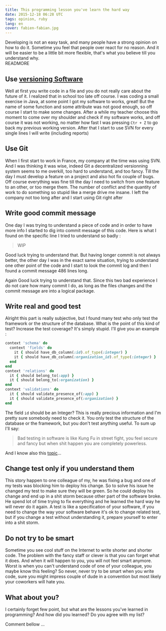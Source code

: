 ```yaml
---
title: This programming lesson you've learn the hard way
date: 2015-12-18 06:28 UTC
tags: opinion, ruby
lang: en
cover: fabien-fabian.jpg
---
```


Developing is not an easy task, and many people have a strong opinion on how to do it. 
Sometime you feel that people over react for no reason. 
And it will be easier to be a little bit more flexible, that's what you believe till you understand why.  
READMORE

## Use [versioning Software](https://www.wikiwand.com/en/Software_versioning)

Well at first you write code in a file and you do not really care about the future of it. 
I realized that in school too late off course. I was coding a small exercise in Java, at some point I got my software to works, great! But the name of some function and some attribute was not good enough, so off course I start to make some changes. 
After a while my teacher choose this moment to come over my shoulder and check if my software works, and off course it was not working, no matter how fast I was pressing `Ctr + Z` to go back my previous working version. 
After that I start to use SVN for every single lines I will write (including reports)

## Use Git

When I first start to work in France, my company at the time was using SVN. 
And I was thinking it was wise, indeed Git a decentralized versionning system seems to me overkill, too hard to understand, and too fancy.
Till the day I must develop a feature on a project and also hot fix couple of bugs. 
Off course everything was fine till the day I need to switch from one feature to an other, or too merge them. The number of conflict and the quantity of work to do something so stupid like a merge drive me insane. 
I left the company not too long after and I start using Git right after

## Write good commit message

One day I was trying to understand a piece of code and in order to have more info I started to dig into commit message of this code. 
Here is what I found on the specific line I tried to understand so badly : 

> WIP

Good luck trying to understand that. But having longer commit is not always better, the other day I was in the exact same situation, trying to understand one other point of the code and I start to look the commit log and then I found a commit message 486 lines long. 

Again Good luck trying to understand that. 
Since this two bad experience I do not care how many commit I do, as long as the files changes and the commit message are into a logical package. 

## Write real and good test 

Alright this part is really subjective, but I found many test who only test the framework or the structure of the database.
What is the point of this kind of test? Increase the test coverage? It's simply stupid. I'll give you an example :

```ruby
context 'schema' do
  context 'fields' do
    it { should have_db_column(:id).of_type(:integer) }
    it { should have_db_column(:organization_id).of_type(:integer) }
  end
end
context 'relations' do
  it { should belong_to(:app) }
  it { should belong_to(:organization) }
end
context 'validations' do
  it { should validate_presence_of(:app) }
  it { should validate_presence_of(:organization) }
end
```

The field `id` should be an Integer? This is really precious information and I'm pretty sure somebody need to check it. 
You only test the structure of the database or the framework, but you don't test anything useful. To sum up I'll say:

> Bad testing in software is like Kung Fu in street fight, you feel secure and fancy but when shit happen you are completely powerless.

And I know also this [topic](http://fabfight.com/)... 
 
## Change test only if you understand them

This story happen to one colleague of my, he was fixing a bug and one of my tests was blocking him to deploy his change.
So to solve his issue he changed my test to make sure they will be green.
So he could deploy his change and end up in a shit storm because other part of the software broke. 
He spend lot of time trying to fix everything and he learned the hard way he will never do it again.
A test is like a specification of your software, if you need to change the way your software behave it's ok to change related test, but if you change a test without understanding it, prepare yourself to enter into a shit storm. 

## Do not try to be smart

Sometime you see cool stuff on the Internet to write shorter and shorter code. 
The problem with the fancy staff or clever is that you can forget what it does. 
And when it will happen to you, you will not feel smart anymore. 
Worst is when you can't understand code of one of your colleague, you maybe know this feeling?
So never, never try to be smart when you write code, sure you might impress couple of dude in a convention but most likely your coworkers will hate you.

## What about you?

I certainly forget few point, but what are the lessons you've learned in programming? And how did you learned? Do you agree with my list? 

Comment bellow ...
